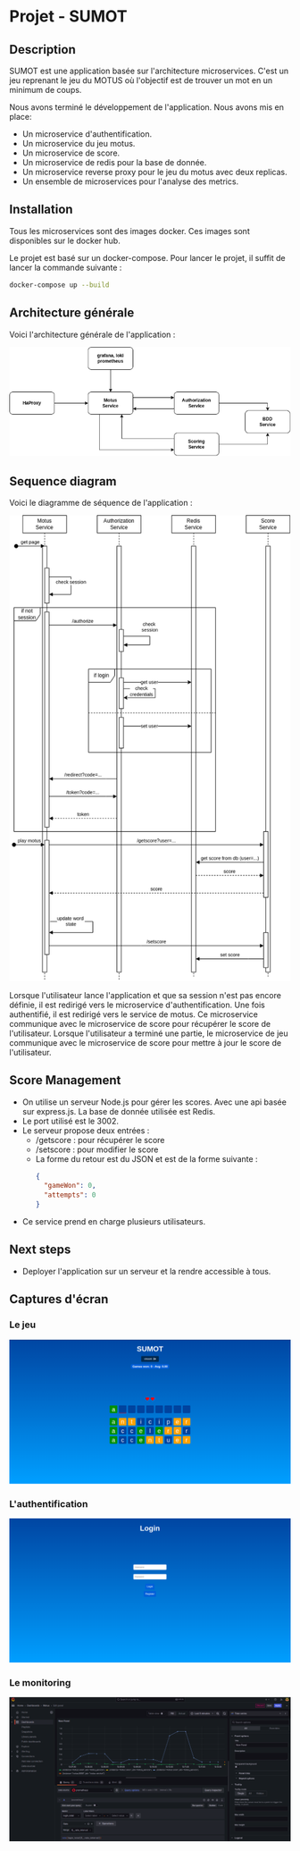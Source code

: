 

# Projet - SUMOT

## Description

SUMOT est une application basée sur l'architecture microservices. C'est un jeu reprenant le jeu du MOTUS où l'objectif est de trouver un mot en un minimum de coups.

Nous avons terminé le développement de l'application. Nous avons mis en place:

- Un microservice d'authentification. 
- Un microservice du jeu motus.
- Un microservice de score.
- Un microservice de redis pour la base de donnée.
- Un microservice reverse proxy pour le jeu du motus avec deux replicas.
- Un ensemble de microservices pour l'analyse des metrics.

## Installation

Tous les microservices sont des images docker. Ces images sont disponibles sur le docker hub.

Le projet est basé sur un docker-compose. Pour lancer le projet, il suffit de lancer la commande suivante :

```bash
docker-compose up --build
```

## Architecture générale

Voici l'architecture générale de l'application :

![Architecture](images/architecture.png)

## Sequence diagram

Voici le diagramme de séquence de l'application :

![Sequence diagram](images/sequence_diagram.png)

Lorsque l'utilisateur lance l'application et que sa session n'est pas encore définie, il est redirigé vers le microservice d'authentification. Une fois authentifié, il est redirigé vers le service de motus. Ce microservice communique avec le microservice de score pour récupérer le score de l'utilisateur. Lorsque l'utilisateur a terminé une partie, le microservice de jeu communique avec le microservice de score pour mettre à jour le score de l'utilisateur.

## Score Management
- On utilise un serveur Node.js pour gérer les scores. Avec une api basée sur express.js. La base de donnée utilisée est Redis.
- Le port utilisé est le 3002.
- Le serveur propose deux entrées :
  - /getscore : pour récupérer le score
  - /setscore : pour modifier le score
  - La forme du retour est du JSON et est de la forme suivante :
    ```json
    {
      "gameWon": 0,
      "attempts": 0
    }
    ```
-  Ce service prend en charge plusieurs utilisateurs. 


## Next steps

- Deployer l'application sur un serveur et la rendre accessible à tous.

## Captures d'écran

### Le jeu

![Jeu](images/jeu.png)

### L'authentification

![Authentification](images/authentification.png)

### Le monitoring

![Monitoring](images/monitoring.png)

